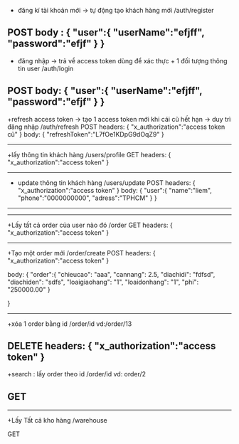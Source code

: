 + đăng kí tài khoản mới -> tự động tạo khách hàng mới
/auth/register

POST
body :
{
    "user":{
        "userName":"efjff",
        "password":"efjf"
    }
}
-------------------------------------------------------------------------------
+ đăng nhập -> trả về access token dùng để xác thực + 1 đối tượng thông tin user
/auth/login

POST
body: 
{
    "user":{
        "userName":"efjff",
        "password":"efjf"
    }
}
------------------------------------------------------------------------------
+refresh access token -> tạo 1 access token mới khi cái cũ hết hạn -> duy trì đăng nhập
/auth/refresh
POST
headers:
{
	"x_authorization":"access token cũ"
}
body:
{
    "refreshToken":"L7fOe1KDpG9dOqZ9"
}

-----------------------------------------------------------------------------
+lấy thông tin khách hàng
/users/profile
GET
headers:
{
	"x_authorization":"access token"
}

------------------------------------------------------------------------------
+ update thông tin khách hàng
/users/update
POST
headers:
{
	"x_authorization":"access token"
}
body:
{
    "user":{
        "name":"liem",
        "phone":"0000000000",
        "adress":"TPHCM"
    }
}

-------------------------------------------------------------------------------
-------------------------------------------------------------------------------
+Lấy tất cả order của user nào đó
/order
GET
headers:
{
	"x_authorization":"access token"
}

-------------------------------------------------------------------------------
+Tạo một order mới
/order/create
POST
headers:
{
	"x_authorization":"access token"
}

body:
{
    "order":{
        "chieucao": "aaa",
        "cannang": 2.5,
        "diachidi": "fdfsd",
        "diachiden": "sdfs",
        "loaigiaohang": "1",
        "loaidonhang": "1",
        "phi": "250000.00"
    }
    
}

-------------------------------------------------------------------------------
+xóa 1 order bằng id
/order/id
vd:/order/13

DELETE
headers:
{
	"x_authorization":"access token"
}
-------------------------------------------------------------------------------
+search : lấy order theo id
/order/id
vd: order/2

GET
-------------------------------------------------------------------------------
-------------------------------------------------------------------------------
+Lấy Tất cả kho hàng
/warehouse

GET


